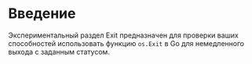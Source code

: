 # Введение

Экспериментальный раздел Exit предназначен для проверки ваших способностей использовать функцию `os.Exit` в Go для немедленного выхода с заданным статусом.
